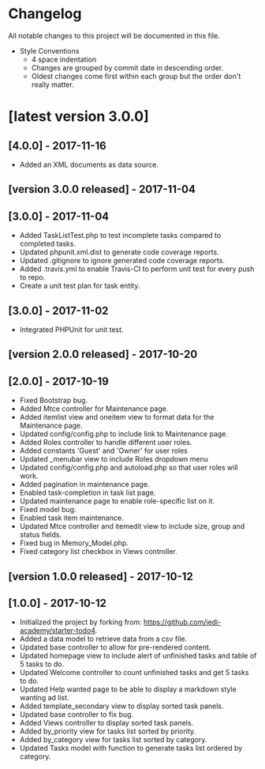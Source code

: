 # Changelog
All notable changes to this project will be documented in this file.
 - Style Conventions
   - 4 space indentation
   - Changes are grouped by commit date in descending order.
   - Oldest changes come first within each group but the order don't really matter.

# [latest version 3.0.0]

## [4.0.0] - 2017-11-16
 - Added an XML documents as data source.

## [version 3.0.0 released] - 2017-11-04

## [3.0.0] - 2017-11-04
 - Added TaskListTest.php to test incomplete tasks compared to completed tasks.
 - Updated phpunit.xml.dist to generate code coverage reports.
 - Updated .gitignore to ignore generated code coverage reports.
 - Added .travis.yml to enable Travis-CI to perform unit test for every push to repo.
 - Create a unit test plan for task entity.

## [3.0.0] - 2017-11-02
 - Integrated PHPUnit for unit test.

## [version 2.0.0 released] - 2017-10-20

## [2.0.0] - 2017-10-19
 - Fixed Bootstrap bug.
 - Added Mtce controller for Maintenance page.
 - Added itemlist view and oneitem view to format data for the Maintenance page.
 - Updated config/config.php to include link to Maintenance page.
 - Added Roles controller to handle different user roles.
 - Added constants 'Guest' and 'Owner' for user roles
 - Updated _menubar view to include Roles dropdown menu
 - Updated config/config.php and autoload.php so that user roles will work.
 - Added pagination in maintenance page.
 - Enabled task-completion in task list page.
 - Updated maintenance page to enable role-specific list on it.
 - Fixed model bug.
 - Enabled task item maintenance.
 - Updated Mtce controller and itemedit view to include size, group and status fields.
 - Fixed bug in Memory_Model.php.
 - Fixed category list checkbox in Views controller.

## [version 1.0.0 released] - 2017-10-12

## [1.0.0] - 2017-10-12
 - Initialized the project by forking from: https://github.com/jedi-academy/starter-todo4.
 - Added a data model to retrieve data from a csv file.
 - Updated base controller to allow for pre-rendered content.
 - Updated homepage view to include alert of unfinished tasks and table of 5 tasks to do.
 - Updated Welcome controller to count unfinished tasks and get 5 tasks to do.
 - Updated Help wanted page to be able to display a markdown style wanting ad list.
 - Added template_secondary view to display sorted task panels.
 - Updated base controller to fix bug.
 - Added Views controller to display sorted task panels.
 - Added by_priority view for tasks list sorted by priority.
 - Added by_category view for tasks list sorted by category.
 - Updated Tasks model with function to generate tasks list ordered by category.
